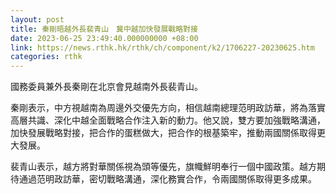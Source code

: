 ```yaml
---
layout: post
title: 秦剛晤越外長裴青山　冀中越加快發展戰略對接
date: 2023-06-25 23:49:40.000000000 +08:00
link: https://news.rthk.hk/rthk/ch/component/k2/1706227-20230625.htm
categories: rthk
---
```


國務委員兼外長秦剛在北京會見越南外長裴青山。

秦剛表示，中方視越南為周邊外交優先方向，相信越南總理范明政訪華，將為落實高層共識、深化中越全面戰略合作注入新的動力。他又說，雙方要加強戰略溝通，加快發展戰略對接，把合作的蛋糕做大，把合作的根基築牢，推動兩國關係取得更大發展。

裴青山表示，越方將對華關係視為頭等優先，旗幟鮮明奉行一個中國政策。越方期待通過范明政訪華，密切戰略溝通，深化務實合作，令兩國關係取得更多成果。
